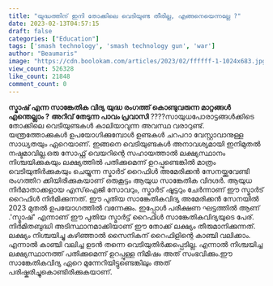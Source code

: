 ```yaml
---
title: "യുദ്ധത്തിന് ഇനി തോക്കിലെ വെടിയുണ്ട തീരില്ല, എങ്ങനെയെന്നല്ലേ ?"
date: 2023-02-13T04:57:15
draft: false
categories: ["Education"]
tags: ['smash technology', 'smash technology gun', 'war']
author: "Beaumaris"
image: "https://cdn.boolokam.com/articles/2023/02/ffffff-1-1024x683.jpg"
view_count: 526328
like_count: 21848
comment_count: 0
---
```


**സ്മാഷ് എന്ന സാങ്കേതിക വിദ്യ യുദ്ധ രംഗത്ത് കൊണ്ടുവരുന്ന മാറ്റങ്ങൾ എന്തെല്ലാം ?** **അറിവ് തേടുന്ന പാവം പ്രവാസി** ????സായുധപോരാട്ടങ്ങൾക്കിടെ തോക്കിലെ വെടിയുണ്ടകൾ കാലിയാവുന്ന അവസ്ഥ വരാറുണ്ട്. യന്ത്രത്തോക്കുകൾ ഉപയോഗിക്കുമ്പോൾ ഉണ്ടകൾ ചറപറാ വേസ്റ്റാവാനുള്ള സാധ്യതയും ഏറെയാണ്. ഇങ്ങനെ വെടിയുണ്ടകൾ അനാവശ്യമായി ഇനിമുതൽ നഷ്ടമാവില്ല.ഒരു സോഫ്റ്റ് വെയറിന്റെ സഹായത്താൽ ലക്ഷ്യസ്ഥാനം നിശ്ചയിക്കുകയും ലക്ഷ്യത്തിൽ പതിക്കുമെന്ന് ഉറപ്പുണ്ടെങ്കിൽ മാത്രം വെടിയുതിർക്കുകയും ചെയ്യുന്ന സ്മാർട് റൈഫിൾ അമേരിക്കൻ സേനയ്ക്കുവേണ്ടി രംഗത്തിറ ക്കിയിരിക്കുകയാണ് ഒരുകൂട്ടം ആയുധ സാങ്കേതിക വിദഗ്ദർ. ആയുധ നിർമാതാക്കളായ എസ്ഐജി സോവറും, സ്മാർട് ഷൂട്ടറും ചേർന്നാണ് ഈ സ്മാർട് റൈഫിൾ നിർമിക്കുന്നത്. ഈ പുതിയ സാങ്കേതികവിദ്യ അമേരിക്കൻ സേനയിൽ 2023 മുതൽ ഉപയോഗത്തിൽ വന്നേക്കും. ഇപ്പോൾ പരീക്ഷണ ഘട്ടത്തിൽ ആണ് .'സ്മാഷ്' എന്നാണ് ഈ പുതിയ സ്മാർട്ട് റൈഫിൾ സാങ്കേതികവിദ്യയുടെ പേര്. നിർമിതബുദ്ധി അടിസ്ഥാനമാക്കിയാണ് ഈ തോക്ക് ലക്ഷ്യം തീരുമാനിക്കുന്നത്. ലക്ഷ്യം നിശ്ചയിച്ചു കഴിഞ്ഞാൽ സൈനികന് റൈഫിളിന്റെ കാഞ്ചി വലിക്കാം. എന്നാൽ കാഞ്ചി വലിച്ച ഉടൻ തന്നെ വെടിയുതിർക്കപ്പെടില്ല. എന്നാൽ നിശ്ചയിച്ച ലക്ഷ്യസ്ഥാനത്ത് പതിക്കുമെന്ന് ഉറപ്പുള്ള നിമിഷം അത് സംഭവിക്കും.ഈ സാങ്കേതികവിദ്യ ഏറെ മുന്നേറിയിട്ടുണ്ടെങ്കിലും അത് പരിഷ്കരിച്ചുകൊണ്ടിരിക്കുകയാണ്.
